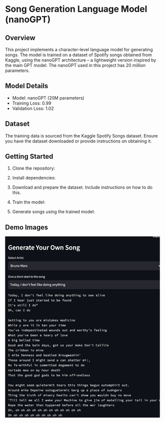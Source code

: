 # Song Generation Language Model (nanoGPT)

## Overview

This project implements a character-level language model for generating songs. The model is trained on a dataset of Spotify songs obtained from Kaggle, using the nanoGPT architecture – a lightweight version inspired by the main GPT model. The nanoGPT used in this project has 20 million parameters.

## Model Details

- Model: nanoGPT (20M parameters)
- Training Loss: 0.99
- Validation Loss: 1.02

## Dataset

The training data is sourced from the Kaggle Spotify Songs dataset. Ensure you have the dataset downloaded or provide instructions on obtaining it.

## Getting Started

1. Clone the repository:

2. Install dependencies:

3. Download and prepare the dataset. Include instructions on how to do this.

4. Train the model:

5. Generate songs using the trained model:

## Demo Images

![Application Preview](images/demo.png)
